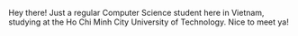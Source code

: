 Hey there! Just a regular Computer Science student here in Vietnam, studying at the Ho Chi Minh City University of Technology. Nice to meet ya!
